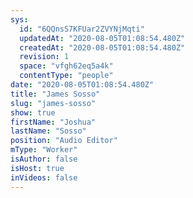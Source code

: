 ```yaml
---
sys:
  id: "6QQnsS7KFUar2ZVYNjMqti"
  updatedAt: "2020-08-05T01:08:54.480Z"
  createdAt: "2020-08-05T01:08:54.480Z"
  revision: 1
  space: "vfgh62eq5a4k"
  contentType: "people"
date: "2020-08-05T01:08:54.480Z"
title: "James Sosso"
slug: "james-sosso"
show: true
firstName: "Joshua"
lastName: "Sosso"
position: "Audio Editor"
mType: "Worker"
isAuthor: false
isHost: true
inVideos: false
---
```

